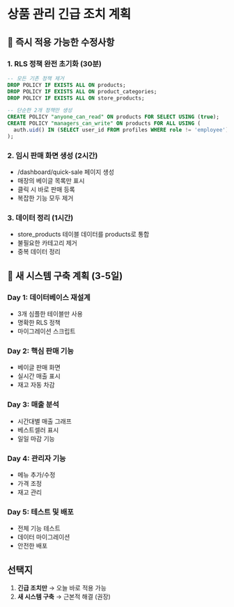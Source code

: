 # 상품 관리 긴급 조치 계획

## 🚨 즉시 적용 가능한 수정사항

### 1. RLS 정책 완전 초기화 (30분)
```sql
-- 모든 기존 정책 제거
DROP POLICY IF EXISTS ALL ON products;
DROP POLICY IF EXISTS ALL ON product_categories;
DROP POLICY IF EXISTS ALL ON store_products;

-- 단순한 2개 정책만 생성
CREATE POLICY "anyone_can_read" ON products FOR SELECT USING (true);
CREATE POLICY "managers_can_write" ON products FOR ALL USING (
  auth.uid() IN (SELECT user_id FROM profiles WHERE role != 'employee')
);
```

### 2. 임시 판매 화면 생성 (2시간)
- /dashboard/quick-sale 페이지 생성
- 매장의 베이글 목록만 표시
- 클릭 시 바로 판매 등록
- 복잡한 기능 모두 제거

### 3. 데이터 정리 (1시간)
- store_products 테이블 데이터를 products로 통합
- 불필요한 카테고리 제거
- 중복 데이터 정리

## 🎯 새 시스템 구축 계획 (3-5일)

### Day 1: 데이터베이스 재설계
- 3개 심플한 테이블만 사용
- 명확한 RLS 정책
- 마이그레이션 스크립트

### Day 2: 핵심 판매 기능
- 베이글 판매 화면
- 실시간 매출 표시
- 재고 자동 차감

### Day 3: 매출 분석
- 시간대별 매출 그래프
- 베스트셀러 표시
- 일일 마감 기능

### Day 4: 관리자 기능
- 메뉴 추가/수정
- 가격 조정
- 재고 관리

### Day 5: 테스트 및 배포
- 전체 기능 테스트
- 데이터 마이그레이션
- 안전한 배포

## 선택지
1. **긴급 조치만** → 오늘 바로 적용 가능
2. **새 시스템 구축** → 근본적 해결 (권장)